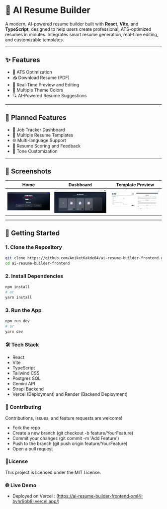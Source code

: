 # 🧠 AI Resume Builder

A modern, AI-powered resume builder built with **React**, **Vite**, and **TypeScript**, designed to help users create professional, ATS-optimized resumes in minutes. Integrates smart resume generation, real-time editing, and customizable templates.

---

## ✨ Features

- 📄 ATS Optimization  
- 📥 Download Resume (PDF)  
- 📝 Real-Time Preview and Editing  
- 🌈 Multiple Theme Colors  
- 🔍 AI-Powered Resume Suggestions 

---

## 🔮 Planned Features

- 💼 Job Tracker Dashboard  
- 🎨 Multiple Resume Templates
- 🌐 Multi-language Support  
- 🎯 Resume Scoring and Feedback  
- 💬 Tone Customization  

---

## 📸 Screenshots

| Home | Dashboard | Template Preview |
|------|-----------|------------------|
| ![Home](public/screenshots/homepage.png) | ![Dashboard](public/screenshots/dashboard.png) | ![Template](public/screenshots/preview.png) |

---

## 🚀 Getting Started

### 1. Clone the Repository

```bash
git clone https://github.com/AniketKakde04/ai-resume-builder-frontend.git
cd ai-resume-builder-frontend
```

### 2. Install Dependencies
```bash
npm install
# or
yarn install
```

### 3. Run the App
```bash
npm run dev
# or
yarn dev
```

### 🛠 Tech Stack
- React
- Vite
- TypeScript
- Tailwind CSS
- Postgres SQL
- Gemini API
- Strapi Backend
- Vercel (Deployment) and Render (Backend Deployment)

### 🤝 Contributing
Contributions, issues, and feature requests are welcome!
- Fork the repo
- Create a new branch (git checkout -b feature/YourFeature)
- Commit your changes (git commit -m 'Add Feature')
- Push to the branch (git push origin feature/YourFeature)
- Open a pull request

### 📄License
This project is licensed under the MIT License.



### 🌐 Live Demo
- Deployed on Vercel : (https://ai-resume-builder-frontend-xml4-bvhr9ob8l.vercel.app/)

